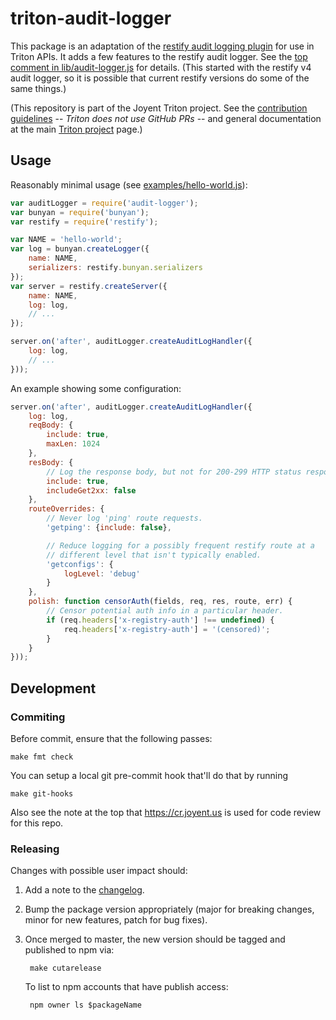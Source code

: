 # triton-audit-logger

This package is an adaptation of the [restify audit logging
plugin](https://github.com/restify/node-restify/blob/master/lib/plugins/audit.js)
for use in Triton APIs. It adds a few features to the restify audit logger.
See the [top comment in lib/audit-logger.js](./lib/audit-logger.js) for
details. (This started with the restify v4 audit logger, so it is possible that
current restify versions do some of the same things.)

(This repository is part of the Joyent Triton project. See the [contribution
guidelines](https://github.com/joyent/triton/blob/master/CONTRIBUTING.md) --
*Triton does not use GitHub PRs* -- and general documentation at the main
[Triton project](https://github.com/joyent/triton) page.)


## Usage

Reasonably minimal usage (see [examples/hello-world.js](./examples/hello-world.js)):

```javascript
var auditLogger = require('audit-logger');
var bunyan = require('bunyan');
var restify = require('restify');

var NAME = 'hello-world';
var log = bunyan.createLogger({
    name: NAME,
    serializers: restify.bunyan.serializers
});
var server = restify.createServer({
    name: NAME,
    log: log,
    // ...
});

server.on('after', auditLogger.createAuditLogHandler({
    log: log,
    // ...
}));
```

An example showing some configuration:


```javascript
server.on('after', auditLogger.createAuditLogHandler({
    log: log,
    reqBody: {
        include: true,
        maxLen: 1024
    },
    resBody: {
        // Log the response body, but not for 200-299 HTTP status response.
        include: true,
        includeGet2xx: false
    },
    routeOverrides: {
        // Never log 'ping' route requests.
        'getping': {include: false},

        // Reduce logging for a possibly frequent restify route at a
        // different level that isn't typically enabled.
        'getconfigs': {
            logLevel: 'debug'
        }
    },
    polish: function censorAuth(fields, req, res, route, err) {
        // Censor potential auth info in a particular header.
        if (req.headers['x-registry-auth'] !== undefined) {
            req.headers['x-registry-auth'] = '(censored)';
        }
    }
}));
```


## Development

### Commiting

Before commit, ensure that the following passes:

    make fmt check

You can setup a local git pre-commit hook that'll do that by running

    make git-hooks

Also see the note at the top that https://cr.joyent.us is used for code review
for this repo.


### Releasing

Changes with possible user impact should:

1. Add a note to the [changelog](./CHANGES.md).
2. Bump the package version appropriately (major for breaking changes, minor
   for new features, patch for bug fixes).
3. Once merged to master, the new version should be tagged and published to npm
   via:

        make cutarelease

   To list to npm accounts that have publish access:

        npm owner ls $packageName
